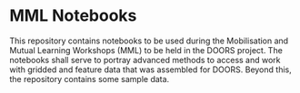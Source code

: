 # MML Notebooks

This repository contains notebooks to be used during the Mobilisation 
and Mutual Learning Workshops (MML) to be held in the DOORS project.
The notebooks shall serve to portray advanced methods to access and work with 
gridded and feature data that was assembled for DOORS.
Beyond this, the repository contains some sample data.